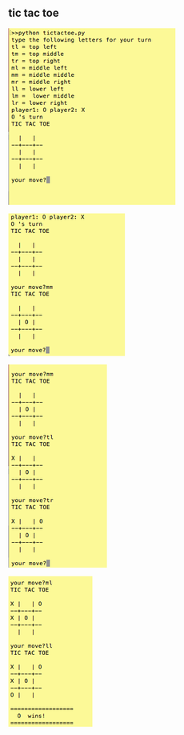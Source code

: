 ## tic tac toe
![alt text](https://github.com/GitHub4Phils/pythonProjects/blob/master/images/ttt1.png "Tic Tac Toe 1")

![alt text](https://github.com/GitHub4Phils/pythonProjects/blob/master/images/ttt2.png "Tic Tac Toe 2")

![alt text](https://github.com/GitHub4Phils/pythonProjects/blob/master/images/ttt3.png "Tic Tac Toe 3")

![alt text](https://github.com/GitHub4Phils/pythonProjects/blob/master/images/ttt4.png "Tic Tac Toe 4")


